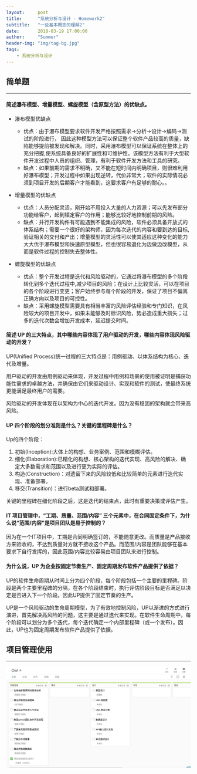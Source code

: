 ```yaml
---
layout:     post
title:      "系统分析与设计 - Homework2"
subtitle:   "一些基本概念的理解2"
date:       2018-03-19 17:00:00
author:     "Summer"
header-img: "img/tag-bg.jpg"
tags:
    - 系统分析与设计
---
```

## 简单题
---

#### 简述瀑布模型、增量模型、螺旋模型（含原型方法）的优缺点。

- 瀑布模型优缺点
  - 优点：由于瀑布模型要求软件开发严格按照需求->分析->设计->编码->测试的阶段进行， 因此这种模型方法可以保证整个软件产品较高的质量，缺陷能够提前被发现和解决。同时，采用瀑布模型可以保证系统在整体上的充分把握,使系统具备良好的扩展性和可维护性。该模型方法有利于大型软件开发过程中人员的组织、管理，有利于软件开发方法和工具的研究。
  - 缺点：如果前期的需求不明确，又不能在短时间内明确项目，则很难利用好瀑布模型；开发过程中如果出现逆转，代价非常大；软件的实际情况必须到项目开发的后期客户才能看到，这要求客户有足够的耐心。。

- 增量模型的优缺点
  - 优点：人员分配灵活，刚开始不用投入大量的人力资源；可以先发布部分功能给客户，起到镇定客户的作用；能够比较好地控制前期的风险。
  - 缺点：并行开发构件有可能遇到不能集成的风险，软件必须具备开放式的体系结构；需要一个很好的架构师，因为每次迭代的内容和要到达的目标,验证相关的交付和产出；增量模型的灵活性可以使其适应这种变化的能力大大优于瀑布模型和快速原型模型，但也很容易退化为边做边改模型，从而是软件过程的控制失去整体性。

- 螺旋模型的优缺点
  - 优点：整个开发过程是迭代和风险驱动的，它通过将瀑布模型的多个阶段转化到多个迭代过程中,减少项目的风险；在设计上比较灵活，可以在项目的各个阶段进行变更；客户始终参与每个阶段的开发，保证了项目不偏离正确方向以及项目的可控性。
  - 缺点：采用螺旋模型需要具有相当丰富的风险评估经验和专门知识，在风险较大的项目开发中，如果未能够及时标识风险，势必造成重大损失；过多的迭代次数会增加开发成本，延迟提交时间。

#### 简述 UP 的三大特点，其中哪些内容体现了用户驱动的开发，哪些内容体现风险驱动的开发？

  UP(Unified Process)统一过程的三大特点是：用例驱动、以体系结构为核心、迭代及增量。

  用户驱动的开发由用例驱动来体现，开发过程中用例和场景的使用被证明是捕获功能性需求的卓越方法，并确保由它们来驱动设计、实现和软件的测试，使最终系统更能满足最终用户的需要。

  风险驱动的开发体现在以架构为中心的迭代开发。因为没有稳固的架构就会带来高风险。

#### UP 四个阶段的划分准则是什么？关键的里程碑是什么？
  Up的四个阶段：
  1. 初始(Inception):大体上的构想、业务案例、范围和模糊评估。
  2. 细化(Elaboration):已精化的构想、核心架构的迭代实现、高风险的解决、确定大多数需求和范围以及进行更为实际的评估。
  3. 构造(Construction)：对遗留下来的风险较低和比较简单的元素进行迭代实现、准备部署。
  4. 移交(Transition)：进行beta测试和部署。

  关键的里程碑在细化阶段之后，这是迭代的结束点，此时有重要决策或评估产生。

#### IT 项目管理中，“工期、质量、范围/内容” 三个元素中，在合同固定条件下，为什么说“范围/内容”是项目团队是易于控制的？

  因为在一个IT项目中，工期是合同明确签订的，不能随意更改。而质量是产品接收方来验收的，不达到质量对方就不接收这个产品。而范围/内容是团队能够在基本要求下自行发挥的，因此范围/内容比较容易由项目团队来进行控制。

#### 为什么说，UP 为企业按固定节奏生产、固定周期发布软件产品提供了依据？
  UP的软件生命周期从时间上分为四个阶段，每个阶段包括一个主要的里程碑。阶段是两个主要里程碑的分隔，在各个阶段结束时，执行评估阶段目标是否满足以决定是否进入下一个阶段。因此UP提供了固定节奏的生产。

  UP是一个风险驱动的生命周期模型，为了有效地控制风险，UP以渐进的方式进行演进，首先解决高风险的问题，这主要是通过迭代来实现。在软件生命周期中，每个阶段可以划分为多个迭代，每个迭代确定一个内部里程碑（或一个发布）。因此，UP也为固定周期发布软件产品提供了依据。

## 项目管理使用
---

  ![kanban](https://github.com/summer06/summer06.github.io/blob/master/_posts/img/OwlTeam_kanban.png)

